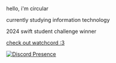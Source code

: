 hello, i'm circular

currently studying information technology

2024 swift student challenge winner

[check out watchcord :3](https://watchcord.dev)

[![Discord Presence](https://lanyard.cnrad.dev/api/305243321784336384)](https://discord.com/users/305243321784336384)
